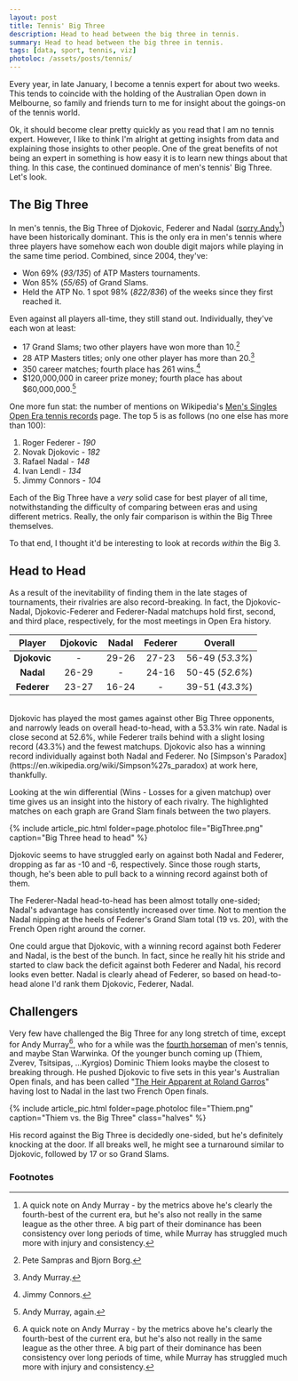 ```yaml
---
layout: post
title: Tennis' Big Three
description: Head to head between the big three in tennis.
summary: Head to head between the big three in tennis.
tags: [data, sport, tennis, viz]
photoloc: /assets/posts/tennis/
---
```


Every year, in late January, I become a tennis expert for about two weeks. This tends to coincide with the holding of the Australian Open down in Melbourne, so family and friends turn to me for insight about the goings-on of the tennis world.

Ok, it should become clear pretty quickly as you read that I am no tennis expert. However, I like to think I'm alright at getting insights from data and explaining those insights to other people. One of the great benefits of not being an expert in something is how easy it is to learn new things about that thing. In this case, the continued dominance of men's tennis' Big Three. Let's look.

## The Big Three

In men's tennis, the Big Three of Djokovic, Federer and Nadal ([sorry Andy](https://fivethirtyeight.com/features/andy-murray-tennis-big-four/)[^1]) have been historically dominant. This is the only era in men's tennis where three players have somehow each won double digit majors while playing in the same time period. Combined, since 2004, they've:
- Won 69% (*93/135*) of ATP Masters tournaments.
- Won 85% (*55/65*) of Grand Slams.
- Held the ATP No. 1 spot 98% (*822/836*) of the weeks since they first reached it.

Even against all players all-time, they still stand out. Individually, they've each won at least:
- 17 Grand Slams; two other players have won more than 10.[^2]
- 28 ATP Masters titles; only one other player has more than 20.[^3]
- 350 career matches; fourth place has 261 wins.[^4]
- $120,000,000 in career prize money; fourth place has about $60,000,000.[^5]

One more fun stat: the number of mentions on Wikipedia's [Men's Singles Open Era tennis records](https://en.wikipedia.org/wiki/Open_Era_tennis_records_%E2%80%93_men%27s_singles#Prize_money) page. The top 5 is as follows (no one else has more than 100):

1. Roger Federer - *190*
2. Novak Djokovic - *182*
3. Rafael Nadal - *148*
4. Ivan Lendl - *134*
5. Jimmy Connors - *104*

Each of the Big Three have a *very* solid case for best player of all time, notwithstanding the difficulty of comparing between eras and using different metrics. Really, the only fair comparison is within the Big Three themselves.

To that end, I thought it'd be interesting to look at records *within* the Big 3.

## Head to Head
As a result of the inevitability of finding them in the late stages of tournaments, their rivalries are also record-breaking. In fact, the Djokovic-Nadal, Djokovic-Federer and Federer-Nadal matchups hold first, second, and third place, respectively, for the most meetings in Open Era history.


Player      | Djokovic | Nadal  | Federer | Overall
:----:      | :------: | :---:  | :-----: | :-----:
**Djokovic**|    -     |  29-26 | 27-23   | 56-49 (*53.3%*)
**Nadal**   |  26-29   |    -   | 24-16   | 50-45 (*52.6%*)
**Federer** |  23-27   |  16-24 |     -   | 39-51 (*43.3%*)

<br>
Djokovic has played the most games against other Big Three opponents, and narrowly leads on overall head-to-head, with a 53.3% win rate.  Nadal is close second at 52.6%, while Federer trails behind with a slight losing record (43.3%) and the fewest matchups. Djokovic also has a winning record individually against both Nadal and Federer. No [Simpson's Paradox](https://en.wikipedia.org/wiki/Simpson%27s_paradox) at work here, thankfully.

Looking at the win differential (Wins - Losses for a given matchup) over time gives us an insight into the history of each rivalry. The highlighted matches on each graph are Grand Slam finals between the two players.

{% include article_pic.html
   folder=page.photoloc
   file="BigThree.png"
   caption="Big Three head to head"
%}

Djokovic seems to have struggled early on against both Nadal and Federer, dropping as far as -10 and -6, respectively. Since those rough starts, though, he's been able to pull back to a winning record against both of them.

The Federer-Nadal head-to-head has been almost totally one-sided; Nadal's advantage has consistently increased over time. Not to mention the Nadal nipping at the heels of Federer's Grand Slam total (19 vs. 20), with the French Open right around the corner.

One could argue that Djokovic, with a winning record against both Federer and Nadal, is the best of the bunch. In fact, since he really hit his stride and started to claw back the deficit against both Federer and Nadal, his record looks even better. Nadal is clearly ahead of Federer, so based on head-to-head alone I'd rank them Djokovic, Federer, Nadal.

## Challengers
Very few have challenged the Big Three for any long stretch of time, except for Andy Murray[^1], who for a while was the [fourth horseman](https://en.wikipedia.org/wiki/Big_Four_(tennis)) of men's tennis, and maybe Stan Warwinka.
Of the younger bunch coming up (Thiem, Zverev, Tsitsipas, ...Kyrgios) Dominic Thiem looks maybe the closest to breaking through. He pushed Djokovic to five sets in this year's Australian Open finals, and has been called "[The Heir Apparent at Roland Garros](https://www.telegraph.co.uk/tennis/2018/06/09/rafael-nadal-aiming-keep-french-open-heir-apparent-dominic-thiem/)" having lost to Nadal in the last two French Open finals.

{% include article_pic.html
   folder=page.photoloc
   file="Thiem.png"
   caption="Thiem vs. the Big Three"
   class="halves"
%}


His record against the Big Three is decidedly one-sided, but he's definitely knocking at the door. If all breaks well, he might see a turnaround similar to Djokovic, followed by 17 or so Grand Slams.



### Footnotes
[^1]: A quick note on Andy Murray - by the metrics above he's clearly the fourth-best of the current era, but he's also not really in the same league as the other three. A big part of their dominance has been consistency over long periods of time, while Murray has struggled much more with injury and consistency.
[^2]: Pete Sampras and Bjorn Borg.
[^3]: Andy Murray.
[^4]: Jimmy Connors.
[^5]: Andy Murray, again.
